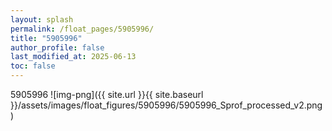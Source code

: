 ```yaml
---
layout: splash
permalink: /float_pages/5905996/
title: "5905996"
author_profile: false
last_modified_at: 2025-06-13
toc: false
---
```

 
5905996
![img-png]({{ site.url }}{{ site.baseurl }}/assets/images/float_figures/5905996/5905996_Sprof_processed_v2.png)